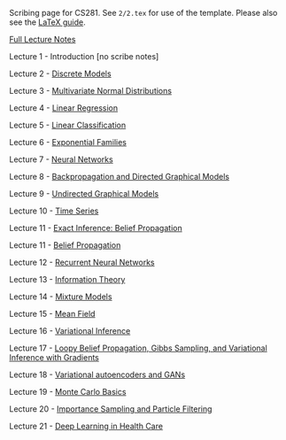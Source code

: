 Scribing page for CS281. See `2/2.tex` for use of the template. Please also see the [LaTeX guide](https://github.com/harvard-ml-courses/cs281-scribe/blob/master/scribe_notes.md).

[Full Lecture Notes](https://github.com/harvard-ml-courses/cs281-scribe/blob/master/main.pdf)

Lecture 1 - Introduction [no scribe notes]

Lecture 2 - [Discrete Models](https://github.com/harvard-ml-courses/cs281-scribe/blob/master/2/2.pdf)

Lecture 3 - [Multivariate Normal Distributions](https://github.com/harvard-ml-courses/cs281-scribe/blob/master/3/3.pdf)

Lecture 4 - [Linear Regression](https://github.com/harvard-ml-courses/cs281-scribe/blob/master/4/4.pdf)

Lecture 5 - [Linear Classification](https://github.com/harvard-ml-courses/cs281-scribe/blob/master/5/5.pdf)

Lecture 6 - [Exponential Families](https://github.com/harvard-ml-courses/cs281-scribe/blob/master/6/6.pdf)

Lecture 7 - [Neural Networks](https://github.com/harvard-ml-courses/cs281-scribe/blob/master/7/7.pdf)

Lecture 8 - [Backpropagation and Directed Graphical Models](https://github.com/harvard-ml-courses/cs281-scribe/blob/master/8/8.pdf)

Lecture 9 - [Undirected Graphical Models](https://github.com/harvard-ml-courses/cs281-scribe/blob/master/9/9.pdf)

Lecture 10 - [Time Series](https://github.com/harvard-ml-courses/cs281-scribe/blob/master/10/10.pdf)

Lecture 11 - [Exact Inference: Belief Propagation](https://github.com/harvard-ml-courses/cs281-scribe/blob/master/11/11.pdf)

Lecture 11 - [Belief Propagation](https://github.com/harvard-ml-courses/cs281-scribe/blob/master/13/13.pdf)

Lecture 12 - [Recurrent Neural Networks](https://github.com/harvard-ml-courses/cs281-scribe/blob/master/12/12.pdf)

Lecture 13 - [Information Theory](https://github.com/harvard-ml-courses/cs281-scribe/blob/master/13/13.pdf)

Lecture 14 - [Mixture Models](https://github.com/harvard-ml-courses/cs281-scribe/blob/master/14/14.pdf)

Lecture 15 - [Mean Field](https://github.com/harvard-ml-courses/cs281-scribe/blob/master/15/15.pdf)

Lecture 16 - [Variational Inference](https://github.com/harvard-ml-courses/cs281-scribe/blob/master/16/16.pdf)

Lecture 17 - [Loopy Belief Propagation, Gibbs Sampling, and Variational Inference with Gradients](https://github.com/harvard-ml-courses/cs281-scribe/blob/master/17/17.pdf)

Lecture 18 - [Variational autoencoders and GANs](https://github.com/harvard-ml-courses/cs281-scribe/blob/master/18/18.pdf)

Lecture 19 - [Monte Carlo Basics](https://github.com/harvard-ml-courses/cs281-scribe/blob/master/19/19/pdf)

Lecture 20 - [Importance Sampling and Particle Filtering](https://github.com/harvard-ml-courses/cs281-scribe/blob/master/20/20/pdf)

Lecture 21 - [Deep Learning in Health Care](https://github.com/harvard-ml-courses/cs281-scribe/blob/master/21/21.pdf)